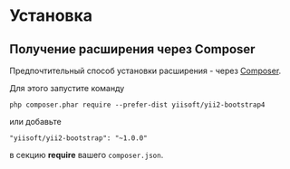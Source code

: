 Установка
=========

## Получение расширения через Composer

Предпочтительный способ установки расширения - через [Composer](https://getcomposer.org/download/).

Для этого запустите команду

```
php composer.phar require --prefer-dist yiisoft/yii2-bootstrap4
```

или добавьте

```
"yiisoft/yii2-bootstrap": "~1.0.0"
```

в секцию **require** вашего `composer.json`.
